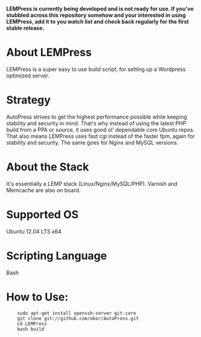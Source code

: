 **LEMPress is currently being developed and is not ready for use. If you've stubbled across this repository somehow and your interested in using LEMPress, add it to you watch list and check back regularly for the first stable release.**

About LEMPress
=========
  LEMPress is a super easy to use build script, for setting up a Wordpress optimized server. 

Strategy
=====
  AutoPress strives to get the highest performance possible while keeping stability and security in mind. That's why instead of using the latest PHP build from a PPA or source, it uses good ol' dependable core Ubuntu repos. That also means LEMPress uses fast cgi instead of the faster fpm, again for stability and security. The same goes for Nginx and MySQL versions.

About the Stack
==========
  It's essentially a LEMP stack (Linux/Nginx/MySQL/PHP).
  Varnish and Memcache are also on board.

Supported OS
=========
  Ubuntu 12.04 LTS x64

Scripting Language
============
  Bash

How to Use:
========
        sudo apt-get install openssh-server git-core
        git clone git://github.com/okor/AutoPress.git
        cd LEMPress
        bash build

